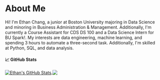 # About Me

Hi! I'm Ethan Chang, a junior at Boston University majoring in Data Science and minoring in Business Administration & Management. Additionally, I'm currently a Course Assistant for CDS DS 100 and a Data Science Intern for BU Spark!. My interests are data engineering, machine learning, and spending 3 hours to automate a three-second task. Additionally, I'm skilled at Python, SQL, and data analysis. <!-- Feel free to visit my <a href="https://ethanc-ec.github.io/profile-website/" target="_blank" rel="noopener noreferrer">website</a>! -->


#### 📈 GitHub Stats
<a href="https://github.com/ethanc-ec/ethanc-ec">
  <img align="center" src="https://github-readme-stats.vercel.app/api?username=ethanc-ec&show_icons=true&count_private=true&theme=tokyonight&hide_rank=true&hide=stars" alt="Ethan's GitHub Stats" />
</a>
<a href="https://github.com/ethanc-ec/ethanc-ec">
  <img align="center" src="https://github-readme-stats.vercel.app/api/top-langs/?username=ethanc-ec&hide=jupyter%20notebook,css,HTML&layout=compact&theme=tokyonight" />
</a>

